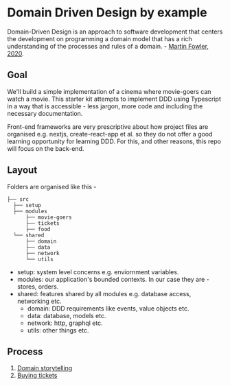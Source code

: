 # Domain Driven Design by example

Domain-Driven Design is an approach to software development that centers the development on programming a domain model that has a rich understanding of the processes and rules of a domain. - [Martin Fowler, 2020](https://www.martinfowler.com/bliki/DomainDrivenDesign.html).

## Goal

We'll build a simple implementation of a cinema where movie-goers can watch a movie. This starter kit attempts to implement DDD using Typescript in a way that is accessible - less jargon, more code and including the necessary documentation.

Front-end frameworks are very prescriptive about how project files are organised e.g. nextjs, create-react-app et al. so they do not offer a good learning opportunity for learning DDD. For this, and other reasons, this repo will focus on the back-end.

## Layout

Folders are organised like this -

```shell
├── src
  ├── setup
  ├── modules
      ├── movie-goers
      ├── tickets
      ├── food
  └── shared
      ├── domain
      ├── data
      ├── network
      └── utils
```

- setup: system level concerns e.g. enviornment variables.
- modules: our application's bounded contexts. In our case they are - stores, orders.
- shared: features shared by all modules e.g. database access, networking etc.
  - domain: DDD requirements like events, value objects etc.
  - data: database, models etc.
  - network: http, graphql etc.
  - utils: other things etc.

## Process

1. [Domain storytelling](./docs/domain-storytelling.md)
2. [Buying tickets](./docs/buying-tickets.md)
